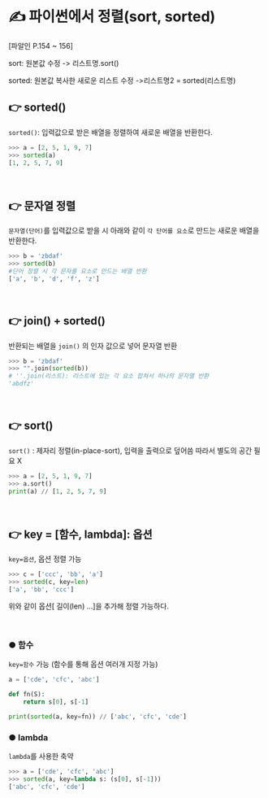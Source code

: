 # ✍️ 파이썬에서 정렬(sort, sorted) 
[파알인 P.154 ~ 156]

sort: 원본값 수정
    -> 리스트명.sort()

sorted: 원본값 복사한 새로운 리스트 수정
    ->리스트명2 = sorted(리스트명)

## 👉 sorted()

```sorted()```: 입력값으로 받은 배열을 정렬하여 새로운 배열을 반환한다.

```python
>>> a = [2, 5, 1, 9, 7]
>>> sorted(a)
[1, 2, 5, 7, 9]
```

<br>

## 👉 문자열 정렬

```문자열(단어)```를 입력값으로 받을 시 아래와 같이 ```각 단어를 요소```로 만드는 새로운 배열을 반환한다.

```python
>>> b = 'zbdaf'
>>> sorted(b)
#단어 정렬 시 각 문자를 요소로 만드는 배열 반환
['a', 'b', 'd', 'f', 'z']  
```
<br>

## 👉 join() + sorted()

반환되는 배열을 ```join()``` 의 인자 값으로 넣어 문자열 반환

```python
>>> b = 'zbdaf'
>>> "".join(sorted(b))
# ''.join(리스트): 리스트에 있는 각 요소 합쳐서 하나의 문자열 반환
'abdfz'
```

<br/>

## 👉 sort()

```sort()``` : 제자리 정렬(in-place-sort), 입력을 출력으로 덮어씀 따라서 별도의 공간 필요 X

```python
>>> a = [2, 5, 1, 9, 7]
>>> a.sort()
print(a) // [1, 2, 5, 7, 9]
```
<br/>

## 👉 key = [함수, lambda]: 옵션
```key=옵션```, 옵션 정렬 가능

```python
>>> c = ['ccc', 'bb', 'a']
>>> sorted(c, key=len)
['a', 'bb', 'ccc']
```
위와 같이 옵션[ 길이(len) ...]을 추가해 정렬 가능하다. 

<br>


### ● 함수 

```key=함수``` 가능 (함수를 통해 옵션 여러개 지정 가능)

```python
a = ['cde', 'cfc', 'abc']

def fn(S):
    return s[0], s[-1]

print(sorted(a, key=fn)) // ['abc', 'cfc', 'cde']
```

### ● lambda

```lambda```를 사용한 축약

```python
>>> a = ['cde', 'cfc', 'abc']
>>> sorted(a, key=lambda s: (s[0], s[-1]))
['abc', 'cfc', 'cde']
```
